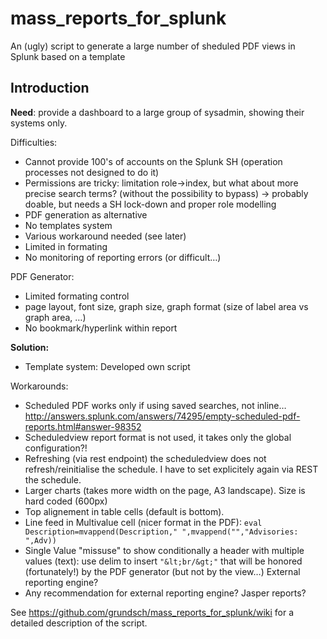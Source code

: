 # mass_reports_for_splunk
An (ugly) script to generate a large number of sheduled PDF views in Splunk based on a template

## Introduction

**Need**: provide a dashboard to a large group of sysadmin, showing their systems only.
 
Difficulties:
-	Cannot provide 100's of accounts on the Splunk SH (operation processes not designed to do it)
-	Permissions are tricky: limitation role->index, but what about more precise search terms? (without the possibility to bypass) -> probably doable, but needs a SH lock-down and proper role modelling
-	PDF generation as alternative
 - No templates system
 - Various workaround needed (see later)
 - Limited in formating
 - No monitoring of reporting errors (or difficult…)
 
PDF Generator:
-	Limited formating control
-	page layout, font size, graph size, graph format (size of label area vs graph area, …)
-	No bookmark/hyperlink within report

**Solution:**
- Template system:	Developed own script

Workarounds:
-	Scheduled PDF works only if using saved searches, not inline… http://answers.splunk.com/answers/74295/empty-scheduled-pdf-reports.html#answer-98352
-	Scheduledview report format is not used, it takes only the global configuration?!
-	Refreshing (via rest endpoint) the scheduledview does not refresh/reinitialise the schedule. I have to set explicitely again via REST the schedule. 
-	Larger charts (takes more width on the page, A3 landscape). Size is hard coded (600px)
-	Top alignement in table cells (default is bottom).
-	Line feed in Multivalue cell (nicer format in the PDF): 
  `eval Description=mvappend(Description," ",mvappend("","Advisories: ",Adv))`
- Single Value "missuse" to show conditionally a header with multiple values (text): use delim to insert `"&lt;br/&gt;"` that will be honored (fortunately!) by the PDF generator (but not by the view…)
External reporting engine?
-	Any recommendation for external reporting engine? Jasper reports?

See https://github.com/grundsch/mass_reports_for_splunk/wiki for a detailed description of the script.
